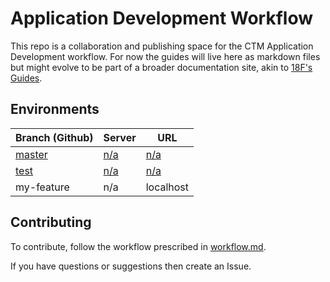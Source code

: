 # Application Development Workflow

This repo is a collaboration and publishing space for the CTM Application Development workflow. For now the guides will live here as markdown files but might evolve to be part of a broader documentation site, akin to [18F's Guides](https://guides.18f.gov).

## Environments


| Branch (Github)                          | Server  | URL       |
| ---------------------------------------- | ------- | --------- |
| [master](https://github.com/cityofaustin/ctm-dev-workflow) | [n/a]() | [n/a]()   |
| [test](https://github.com/cityofaustin/ctm-dev-workflow/tree/test) | [n/a]() | [n/a]()   |
| my-feature                               | n/a     | localhost |

## Contributing

To contribute, follow the workflow prescribed in [workflow.md](workflow.md).

If you have questions or suggestions then create an Issue.